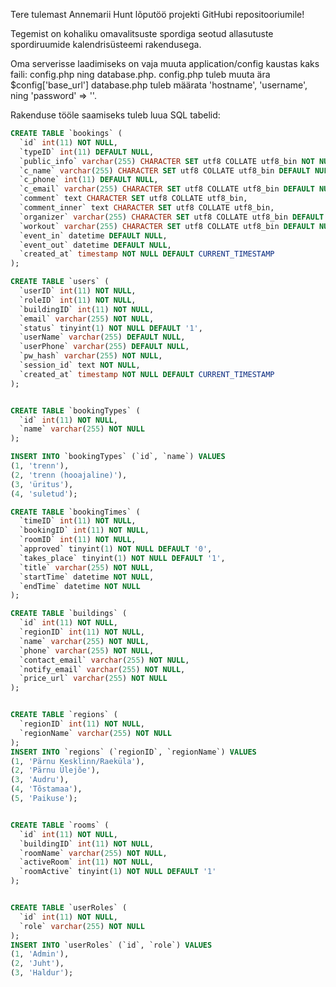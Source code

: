 Tere tulemast Annemarii Hunt lõputöö projekti GitHubi repositooriumile!

Tegemist on kohaliku omavalitsuste spordiga seotud allasutuste spordiruumide kalendrisüsteemi rakendusega. 

Oma serverisse laadimiseks on vaja muuta application/config kaustas kaks faili: config.php ning database.php.
config.php tuleb muuta ära $config['base_url']
database.php tuleb määrata 'hostname', 'username', ning 'password' => ''.

Rakenduse tööle saamiseks tuleb luua SQL tabelid:
```sql
CREATE TABLE `bookings` (
  `id` int(11) NOT NULL,
  `typeID` int(11) DEFAULT NULL,
  `public_info` varchar(255) CHARACTER SET utf8 COLLATE utf8_bin NOT NULL,
  `c_name` varchar(255) CHARACTER SET utf8 COLLATE utf8_bin DEFAULT NULL,
  `c_phone` int(11) DEFAULT NULL,
  `c_email` varchar(255) CHARACTER SET utf8 COLLATE utf8_bin DEFAULT NULL,
  `comment` text CHARACTER SET utf8 COLLATE utf8_bin,
  `comment_inner` text CHARACTER SET utf8 COLLATE utf8_bin,
  `organizer` varchar(255) CHARACTER SET utf8 COLLATE utf8_bin DEFAULT NULL,
  `workout` varchar(255) CHARACTER SET utf8 COLLATE utf8_bin DEFAULT NULL,
  `event_in` datetime DEFAULT NULL,
  `event_out` datetime DEFAULT NULL,
  `created_at` timestamp NOT NULL DEFAULT CURRENT_TIMESTAMP
);

CREATE TABLE `users` (
  `userID` int(11) NOT NULL,
  `roleID` int(11) NOT NULL,
  `buildingID` int(11) NOT NULL,
  `email` varchar(255) NOT NULL,
  `status` tinyint(1) NOT NULL DEFAULT '1',
  `userName` varchar(255) DEFAULT NULL,
  `userPhone` varchar(255) DEFAULT NULL,
  `pw_hash` varchar(255) NOT NULL,
  `session_id` text NOT NULL,
  `created_at` timestamp NOT NULL DEFAULT CURRENT_TIMESTAMP
);


CREATE TABLE `bookingTypes` (
  `id` int(11) NOT NULL,
  `name` varchar(255) NOT NULL
);

INSERT INTO `bookingTypes` (`id`, `name`) VALUES
(1, 'trenn'),
(2, 'trenn (hooajaline)'),
(3, 'üritus'),
(4, 'suletud');

CREATE TABLE `bookingTimes` (
  `timeID` int(11) NOT NULL,
  `bookingID` int(11) NOT NULL,
  `roomID` int(11) NOT NULL,
  `approved` tinyint(1) NOT NULL DEFAULT '0',
  `takes_place` tinyint(1) NOT NULL DEFAULT '1',
  `title` varchar(255) NOT NULL,
  `startTime` datetime NOT NULL,
  `endTime` datetime NOT NULL
);

CREATE TABLE `buildings` (
  `id` int(11) NOT NULL,
  `regionID` int(11) NOT NULL,
  `name` varchar(255) NOT NULL,
  `phone` varchar(255) NOT NULL,
  `contact_email` varchar(255) NOT NULL,
  `notify_email` varchar(255) NOT NULL,
  `price_url` varchar(255) NOT NULL
);


CREATE TABLE `regions` (
  `regionID` int(11) NOT NULL,
  `regionName` varchar(255) NOT NULL
);
INSERT INTO `regions` (`regionID`, `regionName`) VALUES
(1, 'Pärnu Kesklinn/Raeküla'),
(2, 'Pärnu Ülejõe'),
(3, 'Audru'),
(4, 'Tõstamaa'),
(5, 'Paikuse');


CREATE TABLE `rooms` (
  `id` int(11) NOT NULL,
  `buildingID` int(11) NOT NULL,
  `roomName` varchar(255) NOT NULL,
  `activeRoom` int(11) NOT NULL,
  `roomActive` tinyint(1) NOT NULL DEFAULT '1'
);


CREATE TABLE `userRoles` (
  `id` int(11) NOT NULL,
  `role` varchar(255) NOT NULL
);
INSERT INTO `userRoles` (`id`, `role`) VALUES
(1, 'Admin'),
(2, 'Juht'),
(3, 'Haldur');
```
